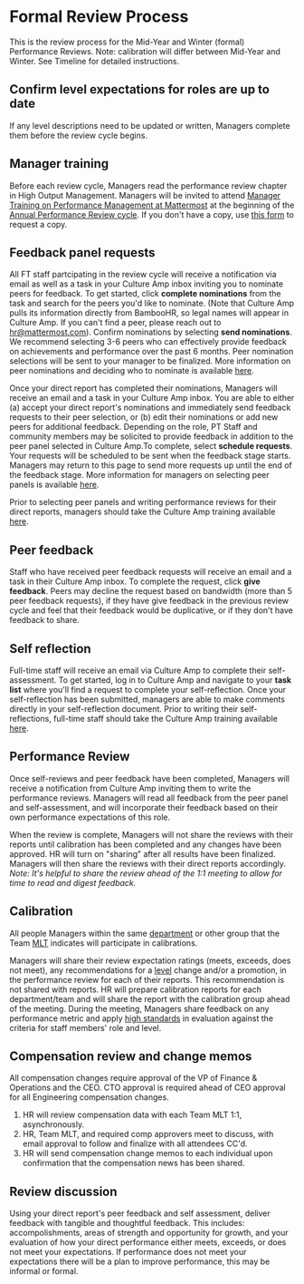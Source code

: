 # Formal Review Process

This is the review process for the Mid-Year and Winter \(formal\) Performance Reviews. Note: calibration will differ between Mid-Year and Winter. See Timeline for detailed instructions.

## Confirm level expectations for roles are up to date

If any level descriptions need to be updated or written, Managers complete them before the review cycle begins.

## Manager training

Before each review cycle, Managers read the performance review chapter in High Output Management. Managers will be invited to attend [Manager Training on Performance Management at Mattermost](https://handbook.mattermost.com/operations/workplace/people/performance-reviews-50#manager-training) at the beginning of the [Annual Performance Review cycle](https://handbook.mattermost.com/operations/workplace/people/performance-reviews-50#what-is-the-process). If you don't have a copy, use [this form](https://forms.gle/SUWWvZZGqg5B4d1aA) to request a copy.

## Feedback panel requests

All FT staff partcipating in the review cycle will receive a notification via email as well as a task in your Culture Amp inbox inviting you to nominate peers for feedback. To get started, click **complete nominations** from the task and search for the peers you'd like to nominate. (Note that Culture Amp pulls its information directly from BambooHR, so legal names will appear in Culture Amp. If you can't find a peer, please reach out to hr@mattermost.com). Confirm nominations by selecting **send nominations**. We recommend selecting 3-6 peers who can effectively provide feedback on achievements and performance over the past 6 months. Peer nomination selections will be sent to your manager to be finalized. More information on peer nominations and deciding who to nominate is available [here](https://support.cultureamp.com/hc/en-us/articles/360016973880-Performance-Review-Cycle-Guide-for-Managers-and-Employees). 

Once your direct report has completed their nominations, Managers will receive an email and a task in your Culture Amp inbox. You are able to either (a) accept your direct report's nominations and immediately send feedback requests to their peer selection, or (b) edit their nominations or add new peers for additional feedback. Depending on the role, PT Staff and community members may be solicited to provide feedback in addition to the peer panel selected in Culture Amp.To complete, select **schedule requests**. Your requests will be scheduled to be sent when the feedback stage starts. Managers may return to this page to send more requests up until the end of the feedback stage. More information for managers on selecting peer panels is available [here](https://academy.cultureamp.com/hc/en-us/articles/360003789699-Request-team-feedback).

Prior to selecting peer panels and writing performance reviews for their direct reports, managers should take the Culture Amp training available [here](https://www.cultureamptraining.com/performance-for-managers).

## Peer feedback

Staff who have received peer feedback requests will receive an email and a task in their Culture Amp inbox. To complete the request, click **give feedback**. Peers may decline the request based on bandwidth (more than 5 peer feedback requests), if they have give feedback in the previous review cycle and feel that their feedback would be duplicative, or if they don't have feedback to share. 

## Self reflection

Full-time staff will receive an email via Culture Amp to complete their self-assessment. To get started, log in to Culture Amp and navigate to your **task list** where you'll find a request to complete your self-reflection. Once your self-reflection has been submitted, managers are able to make comments directly in your self-reflection document. Prior to writing their self-reflections, full-time staff should take the Culture Amp training available [here](https://www.cultureamptraining.com/participate-in-a-performance-cycle-for-employees).

## Performance Review

Once self-reviews and peer feedback have been completed, Managers will receive a notification from Culture Amp inviting them to write the performance reviews. Managers will read all feedback from the peer panel and self-assessment, and will incorporate their feedback based on their own performance expectations of this role.

When the review is complete, Managers will not share the reviews with their reports until calibration has been completed and any changes have been approved. HR will turn on "sharing" after all results have been finalized. Managers will then share the reviews with their direct reports accordingly. _Note: It's helpful to share the review ahead of the 1:1 meeting to allow for time to read and digest feedback._

## Calibration

All people Managers within the same [department](https://handbook.mattermost.com/company/how-to-guides-for-staff/how-to-spend-company-money/how-to-use-expensify#departments) or other group that the Team [MLT](https://handbook.mattermost.com/operations/operations/mlt-cadence) indicates will participate in calibrations.

Managers will share their review expectation ratings \(meets, exceeds, does not meet\), any recommendations for a [level](https://docs.google.com/document/d/1XNGYOHouoY42YYmFHNrhu-vHDtWVrPL5E8M_BpwF9iU/edit) change and/or a promotion, in the performance review for each of their reports. This recommendation is not shared with reports. HR will prepare calibration reports for each department/team and will share the report with the calibration group ahead of the meeting. During the meeting, Managers share feedback on any performance metric and apply [high standards](https://handbook.mattermost.com/company/about-mattermost#leadership-principles) in evaluation against the criteria for staff members' role and level.

## Compensation review and change memos

All compensation changes require approval of the VP of Finance & Operations and the CEO. CTO approval is required ahead of CEO approval for all Engineering compensation changes.

1. HR will review compensation data with each Team MLT 1:1, asynchronously.
2. HR, Team MLT, and required comp approvers meet to discuss, with email approval to follow and finalize with all attendees CC'd.
3. HR will send compensation change memos to each individual upon confirmation that the compensation news has been shared.

## Review discussion

Using your direct report's peer feedback and self assessment, deliver feedback with tangible and thoughtful feedback. This includes: accompolishments, areas of strength and opportunity for growth, and your evaluation of how your direct performance either meets, exceeds, or does not meet your expectations. If performance does not meet your expectations there will be a plan to improve performance, this may be informal or formal.

